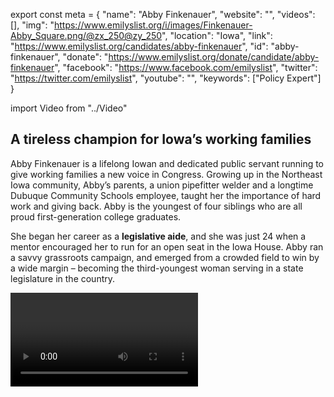 export const meta = {
  "name": "Abby Finkenauer",
  "website": "",
  "videos": [],
  "img": "https://www.emilyslist.org/i/images/Finkenauer-Abby_Square.png/@zx_250@zy_250",
  "location": "Iowa",
  "link": "https://www.emilyslist.org/candidates/abby-finkenauer",
  "id": "abby-finkenauer",
  "donate": "https://www.emilyslist.org/donate/candidate/abby-finkenauer",
  "facebook": "https://www.facebook.com/emilyslist",
  "twitter": "https://twitter.com/emilyslist",
  "youtube": "",
  "keywords": ["Policy Expert"]
}

import Video from "../Video"

## A tireless champion for Iowa’s working families

Abby Finkenauer is a lifelong Iowan and dedicated public servant running to give working families a new voice in Congress. Growing up in the Northeast Iowa community, Abby’s parents, a union pipefitter welder and a longtime Dubuque Community Schools employee, taught her the importance of hard work and giving back. Abby is the youngest of four siblings who are all proud first-generation college graduates.

She began her career as a **legislative aide**, and she was just 24 when a mentor encouraged her to run for an open seat in the Iowa House. Abby ran a savvy grassroots campaign, and emerged from a crowded field to win by a wide margin – becoming the third-youngest woman serving in a state legislature in the country.

<Video id="e23Sm3ip6ns" />

She quickly established a reputation as a fighter for working families, and previously served as the Iowa director for **Make It Work**, a nonprofit that advocates for paid family leave and affordable child care. When elected to Congress, Abby will continue her life’s work of fighting to give Iowa’s working families a fair shot.


## A powerful advocate for increasing economic opportunity for all Iowans

Abby is a forward-looking leader focused on increasing economic opportunity for all Iowans. “We can fight for better wages, better education, but also equality and inclusiveness,” she has said. “There’s room for everyone and I’m not going to forget that, and our Democratic Party can once again be a place of hope and champions for all families who deserve a fair shot.” As a product of Iowa’s public schools and a millennial still working to pay off student loans, Abby is a strong advocate for expanding educational opportunity for all Iowa students — and an outspoken critic of Iowa Republicans’ underfunding of public schools. With roots in a blue collar labor family, she is a fierce defender of Iowa workers’ rights. Abby is committed to commonsense policies that give women a fair shot: “I'm not going to ever apologize for fighting for equal pay, affordable child care or paid family leave,” she has said. A pro-choice champion, Abby has spoken out against the GOP’s dangerous priorities throughout her time in the Iowa legislature. “As long as my Republican colleagues continue to focus on going after women and their families, I will continue to fight back,” she has said.

## A swing district with a vulnerable incumbent

Abby is running in Iowa's 1st Congressional District, and this seat is a must-win for Democrats as we fight to take back the House in 2018. Vulnerable incumbent Congressman Rod Blum has been putting special interests ahead of the Iowans he was elected to serve and advancing the extreme Republican agenda at their expense. A member of the extreme Freedom Caucus, Blum voted for the GOP’s bill that would take away health insurance from 23 million Americans, and would hurt thousands of hardworking Iowans. President Trump narrowly won this district in 2016, but approval rating has plummeted there since he took office — and his ally Blum is now faced with defending their shared record of failure in the midterm election. The contrast between out-of-touch Blum and Abby could not be clearer. “I know this district,” she has said. “These are my friends and family. My friends and family aren’t Washington lobbyists. There’s a big difference.” Abby has what it takes to hold Blum accountable to Iowa’s working families and to flip this seat. The Hawkeye State has never before elected a Democratic woman to Congress, and she’s poised to make history as the first. Let’s show this champion for women and families our full support and give hardworking Iowans a new voice in Washington.
